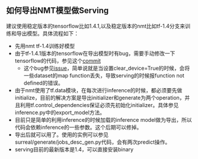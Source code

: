 ## 如何导出NMT模型做Serving

建议使用稳定版本的tensorflow比如1.4.1,以及稳定版本的nmt比如tf-1.4分支来训练和导出模型。具体流程如下：

- 先用nmt tf-1.4训练好模型
- 由于tf-1.4.1版本的tensorflow在导出模型时有bug，需要手动修改一下tensorflow的代码，参见这个[commit](https://github.com/tensorflow/tensorflow/commit/af8a5507937108a41781ba117fa16edd3b1091b5)
    - 这个bug参见[issue](https://github.com/tensorflow/tensorflow/issues/14143)，简单说就是当设置clear_device=True的时候，会将一些dataset的map function丢失，导致serving的时候报function not defined的错误。
- 由于nmt使用了tf.data模块，在每次进行inference的时候，都必须要先做initialize，目前的解决方案是导出initializer和generate为两个operation，并且利用tf.control_dependencies保证必须先初始化initializer。具体参见inference.py中的export\_model方法。
- 目前只是简单的利用inference的时候加载的inference model做为导出，所以代码会依赖inference的一些参数。这个后期可以修掉。
- 导出后就可以用了。使用的实例可以参见surreal/generate/jobs_desc_gen.py代码，会有两次predict操作。
- serving目前的最新版本是1.4，可以直接安装binary

